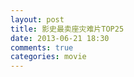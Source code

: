 ```yaml
---
layout: post
title: 影史最卖座灾难片TOP25
date: 2013-06-21 18:30
comments: true
categories: movie
---
```


<script src="/js/25_disaster.js" type="text/javascript"></script>


<div ng-app="app">
  <div class="container">
    <div ng-controller="mainCtrl">
      <div class='m' ng-repeat="m in movies">
        <h3 ng-bind-template='{{ m.Title }}'></h3>
        <div ng-bind-html-unsafe='m.Content'></div>
      </div>
    </div>
  </div>
</div>
